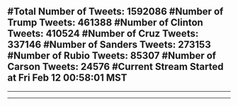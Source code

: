 #Total Number of Tweets: 1592086 
#Number of Trump Tweets: 461388
#Number of Clinton Tweets: 410524
#Number of Cruz Tweets: 337146
#Number of Sanders Tweets: 273153
#Number of Rubio Tweets: 85307
#Number of Carson Tweets: 24576
#Current Stream Started at Fri Feb 12 00:58:01 MST
---
---
---
